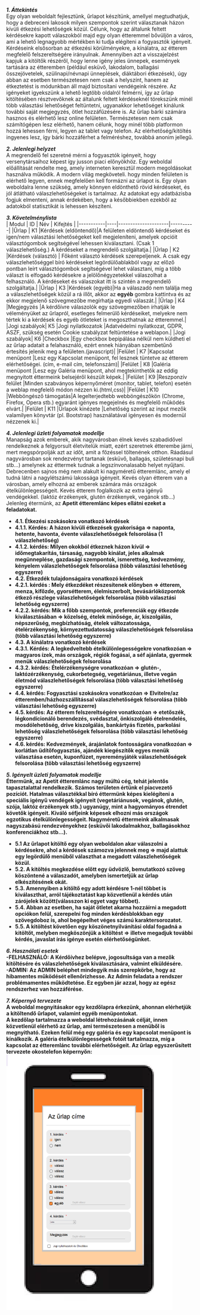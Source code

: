 ***1. Áttekintés***<br>
Egy olyan weboldalt fejlesztünk, űrlapot készítünk, amellyel megtudhatjuk, hogy a debreceni lakosok milyen szempontok szerint választanak házon kívüli étkezési lehetőségek közül. Célunk, hogy az általunk feltett kérdésekre kapott válaszokból majd egy olyan étteremmel bővüljön a város, ami a lehető legnagyobb mértékben ki tudja elégíteni a fogyasztók igényeit. Kérdéseink elsősorban az étkezési körülményekre, a kínálatra, az étterem megfelelő felszereltségére irányulnak. Amennyiben azt a visszajelzést kapjuk a kitöltők részéről, hogy lenne igény jeles ünnepek, események tartására az étteremben (például esküvő, lakodalom, ballagási összejövetelek, szülinapi/névnapi ünneplések, diáktábori étkezések), úgy abban az esetben természetesen nem csak a helyszínt, hanem az étkeztetést is módunkban áll majd biztosítani vendégeink részére. Az igényeket igyekszünk a lehető legtöbb oldalról felmérni, így az űrlap kitöltésében résztvevőknek az általunk feltett kérdéseknél törekszünk minél több választási lehetőséget feltüntetni, ugyanakkor lehetőséget kínálunk további saját megjegyzés, ötlet hozzáfűzésére is. Az űrlap bárki számára hasznos és elérhető lesz online felületen. Természetesen nem csak számítógépen lesz elérhető, hanem célunk, hogy minél több platformon hozzá lehessen férni, legyen az tablet vagy telefon. Az elérhetőség/kitöltés ingyenes lesz, így bárki hozzáférhet a felméréshez, továbbá anonim jellegű.

***2. Jelenlegi helyzet***<br>
A megrendelő fel szeretné mérni a fogyasztók igényeit, hogy versenytársaihoz képest így jusson piaci előnyökhöz. Egy weboldal előállítását rendelte meg, amely interneten keresztül modern megoldásokat használva működik. A modern világ megköveteli. hogy minden felületen is elérhető legyen, ennek megfelelően kell formázni az úrlapot is. Egy olyan weboldalra lenne szükség, amely könnyen eldönthető rövid kérdéseket, és jól átlátható válaszlehetőségeket is tartalmaz. Az adatokat egy adatbázisba fogjuk elmenteni, annak érdekében, hogy a későbbiekben ezekből az adatokból statisztikát is lehessen készíteni.

***3. Követelménylista***<br>
|   Modul   | ID |         Név         | Kifejtés |
|-----------|----|---------------------|----------|
|Űrlap         | K1 |Kérdések (eldöntendő)|A felületen eldöntendő kérdéseket és igen/nem választási lehetőségeket kell megjeleníteni, amelyek opcióit választógombok segítségével lehessen kiválasztani. (Csak 1 válaszlehetőség.) A kérdéseket a megrendelő szolgáltatja.|
|Űrlap         | K2 |Kérdések (választó)  | Főként választó kérdések szerepeljenek. A csak egy válaszlehetőséggel bíró kérdéseket legördülőablakból vagy az előző pontban leírt választógombok segítségével lehet választani, míg a több választ is elfogadó kérdésekre a jelölőnégyzetekkel válaszolhat a felhasználó. A kérdéseket és válaszokat itt is szintén a megrendelő szolgáltatja.|
|Űrlap         | K3 |Kérdések (egyéb)|Ha a válaszadó nem találja meg a válaszlehetőségek közül a rá illőt, akkor az <b>egyéb</b> gombra kattintva és az ekkor megjelenő szövegmezőbe megírhatja egyedi válaszát.|
|Űrlap         | K4 |Megjegyzés           |A kérdőívre válaszolók egy szövegmezőben írhatják le véleményüket az űrlapról, esetleges felmerülő kérdéseiket, melyekre nem tértek ki a kérdések és egyéb ötleteket is megoszthatnak az étteremmel.|
|Jogi szabályok| K5 |Jogi nyilatkozatok   |Adatvédelmi nyilatkozat, GDPR, ASZF, szükség esetén Cookie szabályzat feltüntetése a weblapon.|
|Jogi szabályok| K6 |Checkbox             |Egy checkbox bepipálása nélkül nem küldheti el az űrlap adatait a felahasználó, ezért ennek hiányában szembetűnő értesítés jelenik meg a felületen.(javascript)|
|Felület       | K7 |Kapcsolat menüpont   |Lesz egy Kapcsolat menüpont, fel lesznek tüntetve az étterem elérhetőségei. (cím, e-mail cím, telefonszám)|
|Felület       | K8 |Galéria menüpont   |Lesz egy Galéria menüpont, ahol megtekinthetők az eddig megnyitott éttermeink belsejéről készült képek.|
|Felület       | K9 |Reszponzív felület   |Minden szabványos képernyőméret (monitor, tablet, telefon) esetén a weblap megfelelő módon nézzen ki.(html,css)|
|Felület       | K10 |Webböngésző támogatás|A legelterjedtebb webböngészőkön (Chrome, Firefox, Opera stb.) egyaránt igényes megejelnés és megfelelő működés elvárt.|
|Felület       | K11 |Űrlapok kinézete     |Lehetőség szerint az input mezők valamilyen könyvtár (pl. Bootstrap) használatával igényesen és modernül nézzenek ki.|

***4. Jelenlegi üzleti folyamatok modellje***<br>
Manapság azok emberek, akik nagyvárosban élnek kevés szabadidővel rendelkeznek a felgyorsult életvitelük miatt, ezért szeretnek étterembe járni, mert  megspórpolják azt az időt, amit a főzéssel töltenének otthon. Ráadásul nagyvárosban sok rendezvényt tartanak (esküvő, ballagás, születésnapi buli stb...) amelynek az éttermek tudnak a legszínvonalasabb helyet nyűjtani. Debrecenben sajnos még nem alakult ki nagyméretű étteremlánc, amely el tudná látni a nagylétszámú lakossága igényeit. Kevés olyan étterem van a városban, amely elhozná az emberek számára más országok ételkülönlegességeit. Kevés étterem foglalkozik az extra igényű vendégekkel. (laktóz érzékenyek, glutén érzékenyek, vegánok stb...) Jelenleg étermünk, az <b>Apetit étteremlánc<b> képes ellátni ezeket a feladatokat.<br>
 
- 4.1. Étkezési szokásokra vonatkozó kérdések
- 4.1.1. Kérdés: A házon kívüli étkezések gyakorisága => naponta, hetente, havonta, évente válaszlehetőségek felsorolása (1 válaszlehetőség)
- 4.1.2. kérdés: Milyen okokból étkeznek házon kívül => időmegtakarítás, társaság, nagyobb kínálat, jeles alkalmak megünneplése, gazdasági szempontok, ismerettség, kedvezmény, kényelem válaszlehetőségek felsorolása (több választási lehetőség egyszerre)
- 4.2. Étkezdék tulajdonságaira vonatkozó kérdések
- 4.2.1. kérdés : Mely étkezdéket részesítenek előnyben => étterem, menza, kifőzde, gyorsétterem, élelmiszerbolt, bevásárlóközpontok étkező részlege válaszlehetőségek felsorolása (több választási lehetőség egyszerre)
- 4.2.2. kérdés: Mik a főbb szempontok, preferenciák egy étkezde kiválasztásában => közelség, ételek minősége, ár, kiszolgálás, népszerűség, megbízhatóság, ételek változatossága, ételérzékenység, környezettudatosság válaszlehetőségek felsorolása (több választási lehetőség egyszerre)
- 4.3. A kínálatra vonatkozó kérdések
- 4.3.1. Kérdés: A legkedveltebb ételkülönlegességekre vonatkozóan => magyaros ízek, más országok, régiók fogásai, a séf ajánlata, gyermek menük válaszlehetőségek felsorolása
- 4.3.2. kérdés: Ételérzékenységre vonatkozóan => glutén-, laktózérzékenység, cukorbetegség, vegetáriánus, illetve vegán életmód válaszlehetőségek felsorolása (több választási lehetőség egyszerre)
- 4.4. kérdés: Fogyasztási szokásokra vonatkozóan => Elvitelre/az étteremben/házhozszállítással válaszlehetőségek felsorolása (több választási lehetőség egyszerre)
- 4.5. kérdés: Az étterem felszereltségére vonatkozóan => etetőszék, légkondícionáló berendezés, svédasztal, önkiszolgáló ételrendelés, mosdólehetőség, drive kiszolgálás, bankártyás fizetés, parkolási lehetőség válaszlehetőségek felsorolása (több választási lehetőség egyszerre)
- 4.6. kérdés: Kedvezmények, árajánlatok fontosságára vonatkozóan => korlátlan üdítőfogyasztás, ajándék kiegészítők egyes menük választása esetén, kuponfüzet, nyereményjáték válaszlehetőségek felsorolása (több választási lehetőség egyszerre)
  
***5. Igényelt üzleti folyamatok modellje***<br>
Éttermünk, az Apetit étteremlánc nagy múltú cég, tehát jelentős tapasztalattal rendelkezik. Számos területen értünk el piacvezető pozíciót. Hatalmas választékkal bíró éttermünk képes kielégíteni a speciális igényű vendégek igényeit (vegetáriánusok, vegánok, glutén, szója, laktóz érzékenyek stb.) ugyanúgy, mint a hagyományos étrendet követők igényeit.
Kiváló séfjeink képesek elhozni más országok egzotikus ételkülönlegességeit. Nagyméretű éttermeink alkalmasak nagyszabású rendezvényekhez (esküvői lakodalmakhoz, ballagásokhoz konferenciákhoz stb...).<br>
 
- 5.1 Az űrlapot kitöltő egy olyan weboldalon akar válaszolni a kérdésekre, ahol a kérdések számozva jelennek meg => majd alattuk egy legördülő menüből választhat a megadott válaszlehetőségek közül.
- 5.2. A kitöltés megkezdése előtt egy üdvözlő, bemutatkozó szöveg köszöntené a válaszadót, amelyben ismertetjük az űrlap elkészítésének okát.
- 5.3. Amennyiben a kitöltő egy adott kérdésre 1-nél többet is kiválaszthat, arról tájékoztatást kap közvetlenül a kérdés után zárójelek között(válasszon ki egyet vagy többet).
- 5.4. Abban az esetben, ha saját ötletet akarna hozzáírni a megadott opciókon felül, szerepelni fog minden kérdésblokkban egy szövegdoboz is, ahol begépelhet véges számú karaktersorozatot.
- 5.5. A kitöltést követően egy köszönetnyilvánítási oldal fogadná a kitöltőt, melyben megköszönjük a kitöltést => illetve megadjuk további kérdés, javaslat írás igénye esetén elérhetőségünket.
  

***6. Használati esetek***<br>
-FELHASZNÁLÓ: A Kérdőívhez belépve, jogosultsága van a mezők kitöltésére és válaszlehetőségek kiválasztására, valmint elküldésére.<br>
-ADMIN: Az ADMIN beléphet mindegyik más szerepkörbe,
hogy az hibamentes működését ellenőrizhesse. Az Admin
feladata a rendszer problémamentes működtetése. Ez egyben jár azzal,
hogy az egész rendszerhez van hozzáférése.

***7. Képernyő tervezete***<br>
A weboldal megnyitásakor egy kezdőlapra érkezünk, ahonnan elérhetjük a kitöltendő űrlapot, valamint egyéb menüpontokat.<br> 
A kezdőlap tartalmazza a weboldal létrehozásának célját, innen közvetlenül elérhető az űrlap, ami természetesen a menüből is megnyitható.
Ezeken felül még egy galéria és egy kapcsolat menüpont is kínálkozik. A galéria ételkülönlegességek fotóit tartalmazza, míg a kapcsolat az étteremlánc további elérhetőségeit. 
Az űrlap egyszerűsített tervezete okostelefon képernyőn:<br>
<img src="images/mini-project.png" data-canonical-src="images/mini-project.png" width="445" height="681" />
